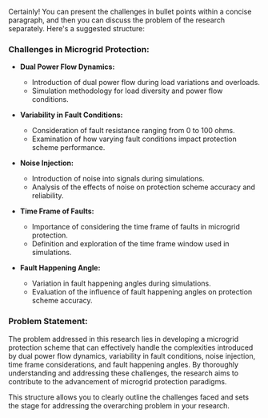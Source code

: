 Certainly! You can present the challenges in bullet points within a concise paragraph, and then you can discuss the problem of the research separately. Here's a suggested structure:

### Challenges in Microgrid Protection:

- **Dual Power Flow Dynamics:**
  - Introduction of dual power flow during load variations and overloads.
  - Simulation methodology for load diversity and power flow conditions.

- **Variability in Fault Conditions:**
  - Consideration of fault resistance ranging from 0 to 100 ohms.
  - Examination of how varying fault conditions impact protection scheme performance.

- **Noise Injection:**
  - Introduction of noise into signals during simulations.
  - Analysis of the effects of noise on protection scheme accuracy and reliability.

- **Time Frame of Faults:**
  - Importance of considering the time frame of faults in microgrid protection.
  - Definition and exploration of the time frame window used in simulations.

- **Fault Happening Angle:**
  - Variation in fault happening angles during simulations.
  - Evaluation of the influence of fault happening angles on protection scheme accuracy.

### Problem Statement:

The problem addressed in this research lies in developing a microgrid protection scheme that can effectively handle the complexities introduced by dual power flow dynamics, variability in fault conditions, noise injection, time frame considerations, and fault happening angles. By thoroughly understanding and addressing these challenges, the research aims to contribute to the advancement of microgrid protection paradigms.

This structure allows you to clearly outline the challenges faced and sets the stage for addressing the overarching problem in your research.